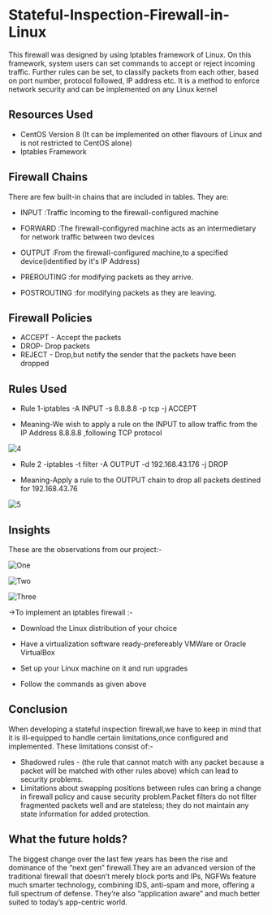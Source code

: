 # Stateful-Inspection-Firewall-in-Linux
This firewall was designed by using Iptables framework of Linux. On this framework, system users can set commands to accept or reject incoming traffic. Further rules can be set, to classify packets from each other, based on port number, protocol followed, IP address etc. It is a method to enforce network security and can be implemented on any Linux kernel

## Resources Used
- CentOS Version 8 (It can be implemented on other flavours of Linux and is not restricted to CentOS alone)
- Iptables Framework

## Firewall Chains 

There are few built-in chains that are included in tables. They are:

- INPUT :Traffic Incoming to the firewall-configured machine 

- FORWARD :The firewall-configyred machine acts as an intermedietary for network traffic between two devices

- OUTPUT :From the firewall-configured machine,to a specified device(identified by it's IP Address)

- PREROUTING :for modifying packets as they arrive.

- POSTROUTING :for modifying packets as they are leaving.

## Firewall Policies

- ACCEPT - Accept the packets
- DROP- Drop packets
- REJECT - Drop,but notify the sender that the packets have been dropped

## Rules Used

- Rule 1-iptables -A INPUT -s 8.8.8.8 -p tcp -j  ACCEPT

- Meaning-We wish to apply a rule on the INPUT to allow traffic from the IP Address 8.8.8.8 ,following TCP protocol
 
![4](https://user-images.githubusercontent.com/77625109/121905691-0dee6a00-cd48-11eb-9a56-19ca7f5b4493.png)

- Rule 2 -iptables -t filter -A OUTPUT -d 192.168.43.176 -j DROP

- Meaning-Apply a rule to the OUTPUT chain to drop all packets destined for 192.168.43.76

![5](https://user-images.githubusercontent.com/77625109/121907393-a46f5b00-cd49-11eb-948e-ed3adf5d3c32.png)

## Insights

These are the observations from our project:-

![One](https://user-images.githubusercontent.com/77625109/121900441-0bd5dc80-cd43-11eb-8fbe-7adc524505d8.png)


![Two](https://user-images.githubusercontent.com/77625109/121904699-0c707200-cd47-11eb-8d41-7580ba565666.png)


![Three](https://user-images.githubusercontent.com/77625109/121904752-18f4ca80-cd47-11eb-9065-44573e3a66da.png)

->To implement an iptables firewall :-

- Download the Linux distribution of your choice

- Have a virtualization software ready-prefereably VMWare or Oracle VirtualBox

- Set up your Linux machine on it and run upgrades

- Follow the commands as given above

## Conclusion

When developing a stateful inspection firewall,we have to keep in mind that it is ill-equipped to handle certain limitations,once configured and implemented. These limitations consist of:-
- Shadowed rules - (the rule that cannot match with any packet because a packet will be matched with other rules above) which can lead to security problems. 
- Limitations about swapping positions between rules can bring a change in firewall policy and cause security problem.Packet filters do not filter fragmented packets well and are stateless; they do not maintain any state information for added protection.

## What the future holds?

The biggest change over the last few years has been the rise and dominance of the “next gen” firewall.They are an advanced version of the traditional firewall that doesn’t merely block ports and IPs, NGFWs feature much smarter technology, combining IDS, anti-spam and more, offering a full spectrum of defense. They’re also “application aware” and much better suited to today’s app-centric world.


